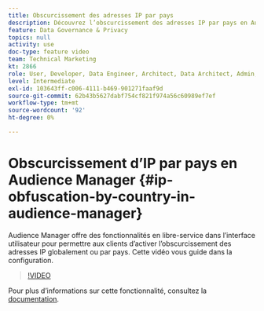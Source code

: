 ```yaml
---
title: Obscurcissement des adresses IP par pays
description: Découvrez l’obscurcissement des adresses IP par pays en Audience Manager. Cette application offre des fonctionnalités en libre-service dans l’interface utilisateur pour permettre aux clients d’activer l’obscurcissement des adresses IP globalement ou par pays. Cette vidéo vous guide dans la configuration.
feature: Data Governance & Privacy
topics: null
activity: use
doc-type: feature video
team: Technical Marketing
kt: 2866
role: User, Developer, Data Engineer, Architect, Data Architect, Admin, Leader
level: Intermediate
exl-id: 103643ff-c006-4111-b469-901271faaf9d
source-git-commit: 62b43b5627dabf754cf821f974a56c60989ef7ef
workflow-type: tm+mt
source-wordcount: '92'
ht-degree: 0%

---
```


# Obscurcissement d’IP par pays en Audience Manager {#ip-obfuscation-by-country-in-audience-manager}

Audience Manager offre des fonctionnalités en libre-service dans l’interface utilisateur pour permettre aux clients d’activer l’obscurcissement des adresses IP globalement ou par pays. Cette vidéo vous guide dans la configuration.

>[!VIDEO](https://video.tv.adobe.com/v/27218/?quality=9)

Pour plus d’informations sur cette fonctionnalité, consultez la [documentation](https://experiencecloud.adobe.com/resources/help/en_US/aam/ip-obfuscation.html).
